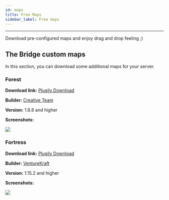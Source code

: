 ```yaml
---
id: maps
title: Free Maps
sidebar_label: Free maps
---
```

---
Download pre-configured maps and enjoy drag and drop feeling ;)

## The Bridge custom maps <a id="the-bridge-custom-maps"></a>

In this section, you can download some additional maps for your server.

### Forest <a id="forest"></a>

**Download link:** [Plugily Download](https://download.plugily.xyz/get.php?map=Forest&type=tb)

**Builder:** [Creative Team](https://discord.gg/wTeaXqK)

**Version:** 1.8.8 and higher

**Screenshots:**

![](https://cdn.discordapp.com/attachments/607914966951133195/840710159776219216/03_MapPicture.png)

### Fortress <a id="fortress"></a>

**Download link:** [Plugily Download](https://download.plugily.xyz/get.php?map=Fortress&type=tb)

**Builder:** [VentureKraft](https://discord.gg/zp9dxgutrR)

**Version:** 1.15.2 and higher

**Screenshots:**

![](https://cdn.discordapp.com/attachments/607914966951133195/840710933570387988/04_Map_Picture.png)

